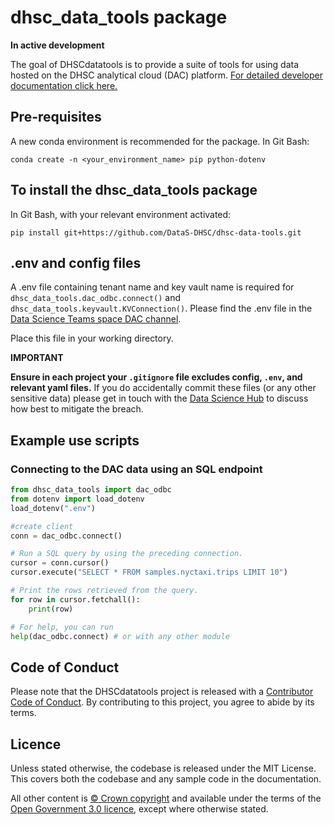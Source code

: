 # dhsc_data_tools package

**In active development**

The goal of DHSCdatatools is to provide a suite of tools for using data hosted on the DHSC analytical cloud (DAC) platform. 
[For detailed developer documentation click here.](https://github.com/DataS-DHSC/dhsc-data-tools/tree/main/docs/dhsc_data_tools)

## Pre-requisites

A new conda environment is recommended for the package. In Git Bash:

```
conda create -n <your_environment_name> pip python-dotenv
```

## To install the dhsc_data_tools package

In Git Bash, with your relevant environment activated:

```
pip install git+https://github.com/DataS-DHSC/dhsc-data-tools.git
```

## .env and config files

A .env file containing tenant name and key vault name is required for `dhsc_data_tools.dac_odbc.connect()` and `dhsc_data_tools.keyvault.KVConnection()`.
Please find the .env file in the [Data Science Teams space DAC channel](https://teams.microsoft.com/l/channel/19%3ad94b5e4692d043249285162a04b35d12%40thread.tacv2/DAC%2520(DHSC%2520analytical%2520cloud)?groupId=88d91456-9588-4bed-a713-fde91b11a227&tenantId=61278c30-91a8-4c31-8c1f-ef4de8973a1c).

Place this file in your working directory. 

**IMPORTANT**

**Ensure in each project your `.gitignore` file excludes config, `.env`, and relevant yaml files.**
If you do accidentally commit these files (or any other sensitive data) please get in touch with the [Data Science Hub](mailto:datascience@dhsc.gov.uk) to discuss how best to mitigate the breach.

## Example use scripts

### Connecting to the DAC data using an SQL endpoint

```python
from dhsc_data_tools import dac_odbc
from dotenv import load_dotenv
load_dotenv(".env")

#create client
conn = dac_odbc.connect()

# Run a SQL query by using the preceding connection.
cursor = conn.cursor()
cursor.execute("SELECT * FROM samples.nyctaxi.trips LIMIT 10")

# Print the rows retrieved from the query.
for row in cursor.fetchall():
    print(row)

# For help, you can run
help(dac_odbc.connect) # or with any other module

```

## Code of Conduct

Please note that the DHSCdatatools project is released with a [Contributor Code of Conduct](https://contributor-covenant.org/version/2/1/CODE_OF_CONDUCT.html).
By contributing to this project, you agree to abide by its terms.

## Licence

Unless stated otherwise, the codebase is released under the MIT License. This covers both the codebase and any sample code in the documentation.

All other content is [© Crown copyright](http://www.nationalarchives.gov.uk/information-management/re-using-public-sector-information/uk-government-licensing-framework/crown-copyright/)
and available under the terms of the [Open Government 3.0 licence](https://www.nationalarchives.gov.uk/doc/open-government-licence/version/3/), except where otherwise stated.